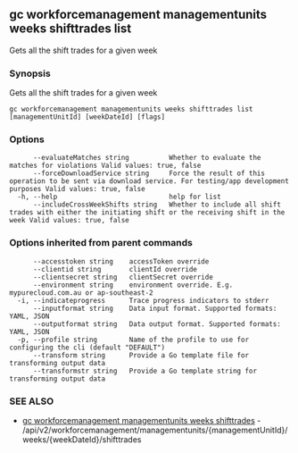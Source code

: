 ## gc workforcemanagement managementunits weeks shifttrades list

Gets all the shift trades for a given week

### Synopsis

Gets all the shift trades for a given week

```
gc workforcemanagement managementunits weeks shifttrades list [managementUnitId] [weekDateId] [flags]
```

### Options

```
      --evaluateMatches string          Whether to evaluate the matches for violations Valid values: true, false
      --forceDownloadService string     Force the result of this operation to be sent via download service. For testing/app development purposes Valid values: true, false
  -h, --help                            help for list
      --includeCrossWeekShifts string   Whether to include all shift trades with either the initiating shift or the receiving shift in the week Valid values: true, false
```

### Options inherited from parent commands

```
      --accesstoken string    accessToken override
      --clientid string       clientId override
      --clientsecret string   clientSecret override
      --environment string    environment override. E.g. mypurecloud.com.au or ap-southeast-2
  -i, --indicateprogress      Trace progress indicators to stderr
      --inputformat string    Data input format. Supported formats: YAML, JSON
      --outputformat string   Data output format. Supported formats: YAML, JSON
  -p, --profile string        Name of the profile to use for configuring the cli (default "DEFAULT")
      --transform string      Provide a Go template file for transforming output data
      --transformstr string   Provide a Go template string for transforming output data
```

### SEE ALSO

* [gc workforcemanagement managementunits weeks shifttrades](gc_workforcemanagement_managementunits_weeks_shifttrades.html)	 - /api/v2/workforcemanagement/managementunits/{managementUnitId}/weeks/{weekDateId}/shifttrades


